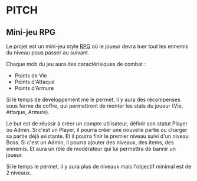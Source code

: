 # PITCH # 

## Mini-jeu RPG ##

Le projet est un mini-jeu style 
[RPG](https://fr.wikipedia.org/wiki/Jeu_vid%C3%A9o_de_r%C3%B4le "Role Play Gaming")
où le joueur devra tuer tout les ennemis du niveau pous passer au suivant.

Chaque mob du jeu aura des caractérisiques de combat : 
- Points de Vie
- Points d'Attaque
- Points d'Armure

Si le temps de développement me le permet, il y aura des récompenses sous forme 
de coffre, qui permettront de monter les stats du joueur (Vie, Attaque, Armure).

Le but est de réussir à créer un compte utilisateur, définir son statut Player ou
Admin. 
Si c'est un Player, il pourra créer une nouvelle partie ou charger sa partie déjà existante.
Et il pourra finir le premier niveau suivi d'un niveau Boss.
Si c'est un Admin, il pourra ajouter des niveaux, des items, des ennemis. Et aura
un rôle de modérateur qui lui permettra de bannir un joueur.

Si le temps le permet, il y aura plus de niveaux mais l'objectif minimal est de 2 niveaux.

